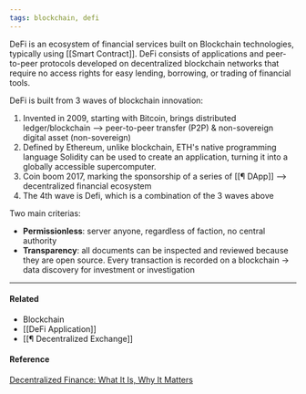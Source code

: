 ```yaml
---
tags: blockchain, defi
---
```


DeFi is an ecosystem of financial services built on Blockchain technologies, typically using [[Smart Contract]]. DeFi consists of applications and peer-to-peer protocols developed on decentralized blockchain networks that require no access rights for easy lending, borrowing, or trading of financial tools.

DeFi is built from 3 waves of blockchain innovation:

1. Invented in 2009, starting with Bitcoin, brings distributed ledger/blockchain --> peer-to-peer transfer (P2P) & non-sovereign digital asset (non-sovereign)
2. Defined by Ethereum, unlike blockchain, ETH's native programming language Solidity can be used to create an application, turning it into a globally accessible supercomputer.
3. Coin boom 2017, marking the sponsorship of a series of [[¶ DApp]] --> decentralized financial ecosystem
4. The 4th wave is Defi, which is a combination of the 3 waves above

Two main criterias:

- **Permissionless**: server anyone, regardless of faction, no central authority
- **Transparency**: all documents can be inspected and reviewed because they are open source. Every transaction is recorded on a blockchain -> data discovery for investment or investigation

---

#### Related

- Blockchain
- [[DeFi Application]]
- [[¶ Decentralized Exchange]]

#### Reference

[Decentralized Finance: What It Is, Why It Matters](https://future.a16z.com/cryptos-fourth-wave-defi-poised-for-breakthrough/)
